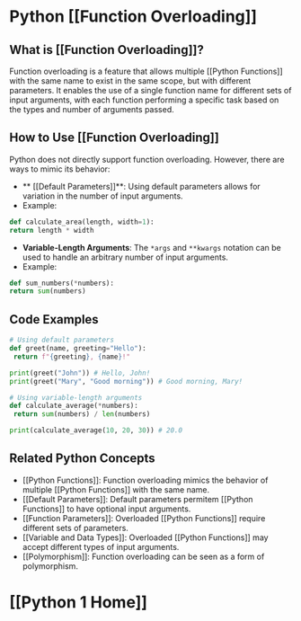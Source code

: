 # Python [[Function Overloading]]

## What is [[Function Overloading]]?

Function overloading is a feature that allows multiple [[Python Functions]] with the same name to exist in the same scope, but with different parameters. It enables the use of a single function name for different sets of input arguments, with each function performing a specific task based on the types and number of arguments passed.

## How to Use [[Function Overloading]]

Python does not directly support function overloading. However, there are ways to mimic its behavior:

- ** [[Default Parameters]]**: Using default parameters allows for variation in the number of input arguments.
 - Example:
 ```python
 def calculate_area(length, width=1):
 return length * width
 ```

- **Variable-Length Arguments**: The `*args` and `**kwargs` notation can be used to handle an arbitrary number of input arguments.
 - Example:
 ```python
 def sum_numbers(*numbers):
 return sum(numbers)
 ```

## Code Examples

```python
# Using default parameters
def greet(name, greeting="Hello"):
 return f"{greeting}, {name}!"

print(greet("John")) # Hello, John!
print(greet("Mary", "Good morning")) # Good morning, Mary!

# Using variable-length arguments
def calculate_average(*numbers):
 return sum(numbers) / len(numbers)

print(calculate_average(10, 20, 30)) # 20.0
```

## Related Python Concepts

- [[Python Functions]]: Function overloading mimics the behavior of multiple [[Python Functions]] with the same name.
- [[Default Parameters]]: Default parameters permitem [[Python Functions]] to have optional input arguments.
- [[Function Parameters]]: Overloaded [[Python Functions]] require different sets of parameters.
- [[Variable and Data Types]]: Overloaded [[Python Functions]] may accept different types of input arguments.
- [[Polymorphism]]: Function overloading can be seen as a form of polymorphism.
# [[Python 1 Home]]